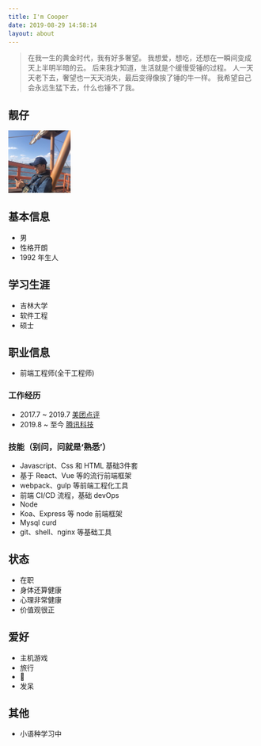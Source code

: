 ```yaml
---
title: I'm Cooper
date: 2019-08-29 14:58:14
layout: about
---
```


> 在我一生的黄金时代，我有好多奢望。
> 我想爱，想吃，还想在一瞬间变成天上半明半暗的云。
> 后来我才知道，生活就是个缓慢受锤的过程。
> 人一天天老下去，奢望也一天天消失，最后变得像挨了锤的牛一样。
> 我希望自己会永远生猛下去，什么也锤不了我。 

## 靓仔
<img src="https://github.com/huguobo/public/blob/master/avtar.jpg?raw=true" width="25%" style="margin: 0">

## 基本信息
- 男
- 性格开朗
- 1992 年生人

## 学习生涯
- 吉林大学
- 软件工程
- 硕士

## 职业信息
- 前端工程师(全干工程师)

### 工作经历
- 2017.7 ~ 2019.7 [美团点评](https://about.meituan.com/home) 
- 2019.8 ~ 至今 [腾讯科技](https://www.tencent.com/zh-cn/index.html)

### 技能（别问，问就是‘熟悉’）
- Javascript、Css 和 HTML 基础3件套
- 基于 React、Vue 等的流行前端框架
- webpack、gulp 等前端工程化工具
- 前端 CI/CD 流程，基础 devOps
- Node
- Koa、Express 等 node 前端框架
- Mysql curd
- git、shell、nginx 等基础工具

## 状态
- 在职
- 身体还算健康
- 心理非常健康
- 价值观很正

## 爱好
- 主机游戏
- 旅行
- 🏀
- 发呆

## 其他
- 小语种学习中

